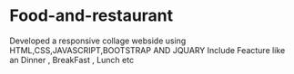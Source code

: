 # Food-and-restaurant

Developed a responsive collage webside using HTML,CSS,JAVASCRIPT,BOOTSTRAP AND JQUARY
Include Feacture like an Dinner , BreakFast , Lunch etc
